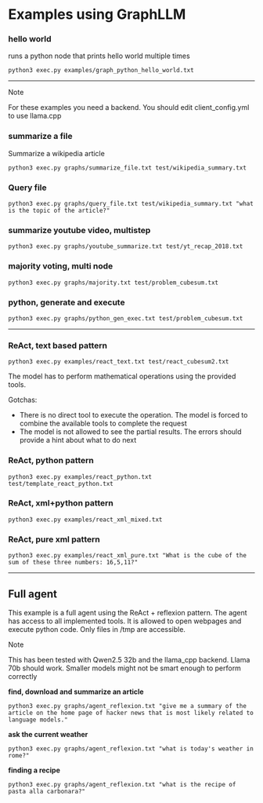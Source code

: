 # Examples using GraphLLM

### hello world

runs a python node that prints hello world multiple times

`python3 exec.py examples/graph_python_hello_world.txt`

---

> [!NOTE]
> For these examples you need a backend. You should edit client_config.yml to use llama.cpp

### summarize a file

Summarize a wikipedia article

`python3 exec.py graphs/summarize_file.txt test/wikipedia_summary.txt`

### Query file

`python3 exec.py graphs/query_file.txt test/wikipedia_summary.txt "what is the topic of the article?"`

### summarize youtube video, multistep

`python3 exec.py graphs/youtube_summarize.txt test/yt_recap_2018.txt`

### majority voting, multi node

`python3 exec.py graphs/majority.txt test/problem_cubesum.txt`

### python, generate and execute

`python3 exec.py graphs/python_gen_exec.txt test/problem_cubesum.txt`

---

### ReAct, text based pattern

`python3 exec.py examples/react_text.txt test/react_cubesum2.txt`

The model has to perform mathematical operations using the provided tools.
  
  Gotchas:
  - There is no direct tool to execute the operation. The model is forced to combine the available tools to complete the request
  - The model is not allowed to see the partial results. The errors should provide a hint about what to do next

### ReAct, python pattern

`python3 exec.py examples/react_python.txt test/template_react_python.txt`

### ReAct, xml+python pattern

`python3 exec.py examples/react_xml_mixed.txt`

### ReAct, pure xml pattern

`python3 exec.py examples/react_xml_pure.txt "What is the cube of the sum of these three numbers: 16,5,11?"`

---

## Full agent

This example is a full agent using the ReAct + reflexion pattern.
The agent has access to all implemented tools.
It is allowed to open webpages and execute python code.
Only files in /tmp are accessible.

> [!NOTE]
> This has been tested with Qwen2.5 32b and the llama_cpp backend. Llama 70b should work. Smaller models might not be smart enough to perform correctly

**find, download and summarize an article**

`python3 exec.py graphs/agent_reflexion.txt "give me a summary of the article on the home page of hacker news that is most likely related to language models."`

**ask the current weather**

`python3 exec.py graphs/agent_reflexion.txt "what is today's weather in rome?"`

**finding a recipe**

`python3 exec.py graphs/agent_reflexion.txt "what is the recipe of pasta alla carbonara?"`
